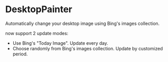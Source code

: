 # DesktopPainter

Automatically change your desktop image using Bing's images collection.

now support 2 update modes:

* Use Bing's "Today Image". Update every day.
* Choose randomly from Bing's images collection. Update by customized period.
